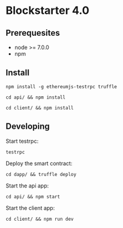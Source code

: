 # Blockstarter 4.0

## Prerequesites

* node >= 7.0.0
* npm

## Install

```
npm install -g ethereumjs-testrpc truffle
```

```
cd api/ && npm install
```

```
cd client/ && npm install
```


## Developing

Start testrpc:
```
testrpc
```

Deploy the smart contract:
```
cd dapp/ && truffle deploy
```

Start the api app:
```
cd api/ && npm start
```

Start the client app:
```
cd client/ && npm run dev
```
